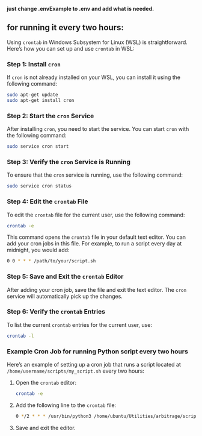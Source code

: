 **just change .envExample to .env and add what is needed.**

## for running it every two hours:

Using `crontab` in Windows Subsystem for Linux (WSL) is straightforward. Here’s how you can set up and use `crontab` in WSL:

### Step 1: Install `cron`

If `cron` is not already installed on your WSL, you can install it using the following command:

```sh
sudo apt-get update
sudo apt-get install cron
```

### Step 2: Start the `cron` Service

After installing `cron`, you need to start the service. You can start `cron` with the following command:

```sh
sudo service cron start
```

### Step 3: Verify the `cron` Service is Running

To ensure that the `cron` service is running, use the following command:

```sh
sudo service cron status
```

### Step 4: Edit the `crontab` File

To edit the `crontab` file for the current user, use the following command:

```sh
crontab -e
```

This command opens the `crontab` file in your default text editor. You can add your cron jobs in this file. For example, to run a script every day at midnight, you would add:

```sh
0 0 * * * /path/to/your/script.sh
```

### Step 5: Save and Exit the `crontab` Editor

After adding your cron job, save the file and exit the text editor. The `cron` service will automatically pick up the changes.

### Step 6: Verify the `crontab` Entries

To list the current `crontab` entries for the current user, use:

```sh
crontab -l
```

### Example Cron Job for running Python script every two hours

Here’s an example of setting up a cron job that runs a script located at `/home/username/scripts/my_script.sh` every two hours:

1. Open the `crontab` editor:

    ```sh
    crontab -e
    ```

2. Add the following line to the `crontab` file:

    ```sh
    0 */2 * * * /usr/bin/python3 /home/ubuntu/Utilities/arbitrage/script.py  ### every two hours
    ```

3. Save and exit the editor.